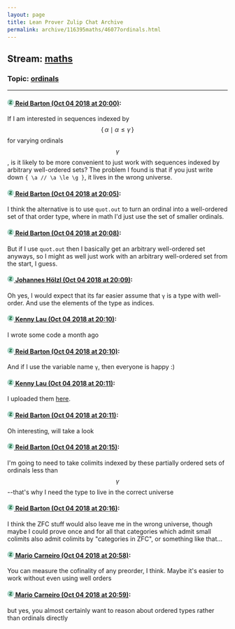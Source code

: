 ```yaml
---
layout: page
title: Lean Prover Zulip Chat Archive 
permalink: archive/116395maths/46077ordinals.html
---
```


## Stream: [maths](index.html)
### Topic: [ordinals](46077ordinals.html)

---

#### [![Click to go to Zulip](../../assets/img/zulip2.png) Reid Barton (Oct 04 2018 at 20:00)](https://leanprover.zulipchat.com/#narrow/stream/116395-maths/topic/ordinals/near/135205944):
If I am interested in sequences indexed by $$\{\,\alpha \mid \alpha \le \gamma\,\}$$ for varying ordinals $$\gamma$$, is it likely to be more convenient to just work with sequences indexed by arbitrary well-ordered sets?
The problem I found is that if you just write down `{ \a // \a \le \g }`, it lives in the wrong universe.

#### [![Click to go to Zulip](../../assets/img/zulip2.png) Reid Barton (Oct 04 2018 at 20:05)](https://leanprover.zulipchat.com/#narrow/stream/116395-maths/topic/ordinals/near/135206295):
I think the alternative is to use `quot.out` to turn an ordinal into a well-ordered set of that order type, where in math I'd just use the set of smaller ordinals.

#### [![Click to go to Zulip](../../assets/img/zulip2.png) Reid Barton (Oct 04 2018 at 20:08)](https://leanprover.zulipchat.com/#narrow/stream/116395-maths/topic/ordinals/near/135206562):
But if I use `quot.out` then I basically get an arbitrary well-ordered set anyways, so I might as well just work with an arbitrary well-ordered set from the start, I guess.

#### [![Click to go to Zulip](../../assets/img/zulip2.png) Johannes Hölzl (Oct 04 2018 at 20:09)](https://leanprover.zulipchat.com/#narrow/stream/116395-maths/topic/ordinals/near/135206599):
Oh yes, I would expect that its far easier assume that `γ` is a type with well-order. And use the elements of the type as indices.

#### [![Click to go to Zulip](../../assets/img/zulip2.png) Kenny Lau (Oct 04 2018 at 20:10)](https://leanprover.zulipchat.com/#narrow/stream/116395-maths/topic/ordinals/near/135206662):
I wrote some code a month ago

#### [![Click to go to Zulip](../../assets/img/zulip2.png) Reid Barton (Oct 04 2018 at 20:10)](https://leanprover.zulipchat.com/#narrow/stream/116395-maths/topic/ordinals/near/135206675):
And if I use the variable name `γ`, then everyone is happy :)

#### [![Click to go to Zulip](../../assets/img/zulip2.png) Kenny Lau (Oct 04 2018 at 20:11)](https://leanprover.zulipchat.com/#narrow/stream/116395-maths/topic/ordinals/near/135206697):
I uploaded them [here](https://github.com/kckennylau/Lean/blob/master/zfc_ordinals.lean).

#### [![Click to go to Zulip](../../assets/img/zulip2.png) Reid Barton (Oct 04 2018 at 20:11)](https://leanprover.zulipchat.com/#narrow/stream/116395-maths/topic/ordinals/near/135206710):
Oh interesting, will take a look

#### [![Click to go to Zulip](../../assets/img/zulip2.png) Reid Barton (Oct 04 2018 at 20:15)](https://leanprover.zulipchat.com/#narrow/stream/116395-maths/topic/ordinals/near/135206928):
I'm going to need to take colimits indexed by these partially ordered sets of ordinals less than $$\gamma$$--that's why I need the type to live in the correct universe

#### [![Click to go to Zulip](../../assets/img/zulip2.png) Reid Barton (Oct 04 2018 at 20:16)](https://leanprover.zulipchat.com/#narrow/stream/116395-maths/topic/ordinals/near/135207023):
I think the ZFC stuff would also leave me in the wrong universe, though maybe I could prove once and for all that categories which admit small colimits also admit colimits by "categories in ZFC", or something like that...

#### [![Click to go to Zulip](../../assets/img/zulip2.png) Mario Carneiro (Oct 04 2018 at 20:58)](https://leanprover.zulipchat.com/#narrow/stream/116395-maths/topic/ordinals/near/135209373):
You can measure the cofinality of any preorder, I think. Maybe it's easier to work without even using well orders

#### [![Click to go to Zulip](../../assets/img/zulip2.png) Mario Carneiro (Oct 04 2018 at 20:59)](https://leanprover.zulipchat.com/#narrow/stream/116395-maths/topic/ordinals/near/135209437):
but yes, you almost certainly want to reason about ordered types rather than ordinals directly


